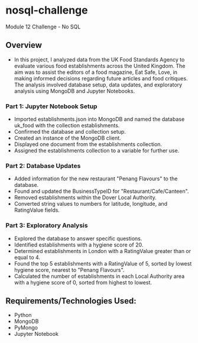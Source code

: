 # nosql-challenge
Module 12 Challenge - No SQL
## Overview
- In this project, I analyzed data from the UK Food Standards Agency to evaluate various food establishments across the United Kingdom. The aim was to assist the editors of a food magazine, Eat Safe, Love, in making informed decisions regarding future articles and food critiques. The analysis involved database setup, data updates, and exploratory analysis using MongoDB and Jupyter Notebooks.
 
### Part 1: Jupyter Notebook Setup
- Imported establishments.json into MongoDB and named the database uk_food with the collection establishments.
- Confirmed the database and collection setup.
- Created an instance of the MongoDB client.
- Displayed one document from the establishments collection.
- Assigned the establishments collection to a variable for further use.

### Part 2: Database Updates
- Added information for the new restaurant "Penang Flavours" to the database.
- Found and updated the BusinessTypeID for "Restaurant/Cafe/Canteen".
- Removed establishments within the Dover Local Authority.
- Converted string values to numbers for latitude, longitude, and RatingValue fields.

### Part 3: Exploratory Analysis
- Explored the database to answer specific questions.
- Identified establishments with a hygiene score of 20.
- Determined establishments in London with a RatingValue greater than or equal to 4.
- Found the top 5 establishments with a RatingValue of 5, sorted by lowest hygiene score, nearest to "Penang Flavours".
- Calculated the number of establishments in each Local Authority area with a hygiene score of 0, sorted from highest to lowest.

## Requirements/Technologies Used:
- Python
- MongoDB
- PyMongo
- Jupyter Notebook
